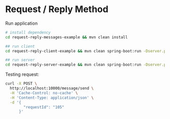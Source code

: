 # Request / Reply Method

Run application

```bash
# install dependency
cd request-reply-messages-example && mvn clean install

## run client
cd request-reply-client-example && mvn clean spring-boot:run -Dserver.port=10000

## run server
cd request-reply-server-example && mvn clean spring-boot:run -Dserver.port=10001
```

Testing request:

```bash
curl -X POST \
  http://localhost:10000/message/send \
  -H 'Cache-Control: no-cache' \
  -H 'Content-Type: application/json' \
  -d '{
        "requestId": "105"
      }'
```